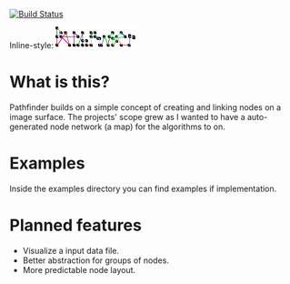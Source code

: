[![Build Status](https://travis-ci.org/pontuslaestadius/pathfinder.svg?branch=master)](https://travis-ci.org/pontuslaestadius/pathfinder)

Inline-style: 
![Pathfinder Logotype](examples/example2.png "Logo")


# What is this?
Pathfinder builds on a simple concept of creating and linking nodes on a image surface. 
The projects' scope grew as I wanted to have a auto-generated node network (a map) for the algorithms to on. 

# Examples
Inside the examples directory you can find examples if implementation. 

# Planned features
- Visualize a input data file.
- Better abstraction for groups of nodes.
- More predictable node layout.
